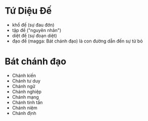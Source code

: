 # Tứ Diệu Đế
- khổ đế (sự đau đớn)
- tập đế ("nguyên nhân")
- diệt đế (sự đoạn diệt)
- đạo đế (magga: Bát chánh đạo) là con đường dẫn đến sự từ bỏ

# Bát chánh đạo
- Chánh kiến
- Chánh tư duy
- Chánh ngữ
- Chánh nghiệp
- Chánh mạng
- Chánh tinh tấn
- Chánh niệm
- Chánh định


